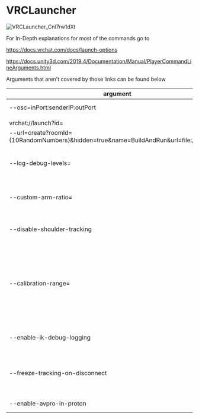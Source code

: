 # VRCLauncher
![VRCLauncher_Cnl7rw1dXt](https://user-images.githubusercontent.com/86748455/167714516-a8ba3909-b3f3-4e94-9a25-6018dee0dd7a.png)

For In-Depth explanations for most of the commands go to

https://docs.vrchat.com/docs/launch-options

https://docs.unity3d.com/2019.4/Documentation/Manual/PlayerCommandLineArguments.html

Arguments that aren't covered by those links can be found below

| argument                                                                                  | default value                | explanation                                                                                                                                                                                                                                                                                                                                                                                                                                                                                                                                                                                     | source                                                                                                                               |
|-------------------------------------------------------------------------------------------|------------------------------|-------------------------------------------------------------------------------------------------------------------------------------------------------------------------------------------------------------------------------------------------------------------------------------------------------------------------------------------------------------------------------------------------------------------------------------------------------------------------------------------------------------------------------------------------------------------------------------------------|--------------------------------------------------------------------------------------------------------------------------------------|
| --osc=inPort:senderIP:outPort                                                             | --osc=9000:127.0.0.1:9001    | https://github.com/vrchat-community/osc/wiki#vrchat-ports                                                                                                                                                                                                                                                                                                                                                                                                                                                                                                                                       | https://github.com/vrchat-community/osc/wiki#vrchat-ports                                                                            |
|                                                                                           |                              |                                                                                                                                                                                                                                                                                                                                                                                                                                                                                                                                                                                                 |                                                                                                                                      |
| vrchat://launch?id=                                                                       |                              | Specify launch instance                                                                                                                                                                                                                                                                                                                                                                                                                                                                                                                                                                         |                                                                                                                                      |
| --url=create?roomId={10RandomNumbers}&hidden=true&name=BuildAndRun&url=file:///{FilePath} |                              | Specify VRCW path to open locally, like the SDKs "build and test" functionality                                                                                                                                                                                                                                                                                                                                                                                                                                                                                                                 |                                                                                                                                      | 
|                                                                                           |                              |                                                                                                                                                                                                                                                                                                                                                                                                                                                                                                                                                                                                 |                                                                                                                                      | 
| --log-debug-levels=                                                                       |                              | extends logging. know "debug-levels" include (this information is most likely out of date): <br/><br/> --log-debug-levels="Always;API;AssetBundleDownloadManager;ContentCreator;All;NetworkTransport;NetworkData;NetworkProcessing"                                                                                                                                                                                                                                                                                                                                                             |                                                                                                                                      |
|                                                                                           |                              |                                                                                                                                                                                                                                                                                                                                                                                                                                                                                                                                                                                                 |                                                                                                                                      | 
| --custom-arm-ratio=                                                                       | --custom-arm-ratio="0.4537"  | The IK-Beta 2.0 Changelog of VRChat 2022.1.1p3, build 11721 states:<br/><br/>- Added --custom-arm-ratio="0.4537" launch option. "0.4537" is default, "0.415" will approximate previous beta arm scale                                                                                                                                                                                                                                                                                                                                                                                           | An announcement on the VRChat Discord server: https://discord.com/channels/189511567539306508/503009489486872583/955619620310646814  |
| --disable-shoulder-tracking                                                               |                              | The IK-Beta 2.0 Changelog of VRChat 2022.1.1p4, build 11731 states:<br/><br/>- Added --disable-shoulder-tracking launch option. Use this to avoid issues with some types of IMU-only based arm trackers.                                                                                                                                                                                                                                                                                                                                                                                        | An announcement on the VRChat Discord server: https://discord.com/channels/189511567539306508/503009489486872583/958535824490758144  |
| --calibration-range=                                                                      | --calibration-range="0.6"    | The IK-Beta 2.0 Changelog of VRChat 2022.1.1p5, build 11748 states:<br/><br/>- **Added the --calibration-range="0.3" launch option**. This determines the distance from predicted supported binding points that the calibration will search (in meters)<br/>- The default value is 0.3, corresponding to a 30cm radius sphere around possible binding points <br/><br/> The IK-Beta 2.0 Changelog of VRChat 2022.1.2p4, build 11946 states:<br/><br/>  - Increased the default calibration range from 0.3m to 0.6m. As usual this is adjustable via the --calibration-range="0.6" launch option | An announcement on the VRChat Discord server: https://discord.com/channels/189511567539306508/503009489486872583/966575806522466305  | 
| --enable-ik-debug-logging                                                                 | forced on during IK 2.0 Beta | The IK-Beta 2.0 Changelog of VRChat 2022.1.2p4, build 11942 states:<br/><br/>- Added the --enable-ik-debug-logging launch argument - use this when providing us with logs and feedback during the Beta period!                                                                                                                                                                                                                                                                                                                                                                                  | An announcement on the VRChat Discord server: https://discord.com/channels/419351657743253524/623967007733186560/971839050937950259  |
| --freeze-tracking-on-disconnect                                                           |                              | The IK-Beta 2.0 Changelog of VRChat 2022.1.2p4, build 11946 states:<br/><br/>- Added the --freeze-tracking-on-disconnect launch option. Enabling this will cause trackers to freeze in place relative to the player when they are disconnected. To remove frozen trackers you can calibrate again. If all your trackers have disconnected so the calibration option is no longer visible, cycling the Avatar Measurement option will also unfreeze them                                                                                                                                         | An announcement on the VRChat Discord server: https://discord.com/channels/419351657743253524/623967007733186560/973670442206388276  |
|                                                                                           |                              |                                                                                                                                                                                                                                                                                                                                                                                                                                                                                                                                                                                                 |                                                                                                                                      | 
| --enable-avpro-in-proton                                                                  |                              | enables avpro video player in proton                                                                                                                                                                                                                                                                                                                                                                                                                                                                                                                                                            | An announcement on the VRChat Discord server: https://discord.com/channels/189511567539306508/503009489486872583/1049876453828862022 |